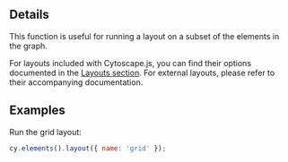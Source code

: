 ## Details

This function is useful for running a layout on a subset of the elements in the graph.

For layouts included with Cytoscape.js, you can find their options documented in the [Layouts section](#layouts).  For external layouts, please refer to their accompanying documentation.

## Examples

Run the grid layout:

```js
cy.elements().layout({ name: 'grid' });
```